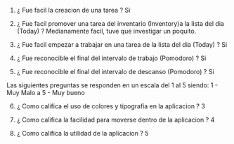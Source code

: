 1. ¿ Fue facil la creacion de una tarea ?
Si
2. ¿ Fue facil promover una tarea del inventario (Inventory)a la lista del dia (Today) ?
Medianamente facil, tuve que investigar un poquito.

3. ¿ Fue facil empezar a trabajar en una tarea de la lista del dia (Today) ?
Si

4. ¿ Fue reconocible el final del intervalo de trabajo (Pomodoro) ?
Si

5. ¿ Fue reconocible el final del intervalo de descanso (Pomodoro) ?
Si

Las siguientes preguntas se responden en un escala del 1 al 5 siendo: 1 - Muy Malo a 5 - Muy bueno

6. ¿ Como califica el uso de colores y tipografia en la aplicacion ?
3

7. ¿ Como califica la facilidad para moverse dentro de la aplicacion ?
4

8. ¿ Como califica la utilidad de la aplicacion ?
5
